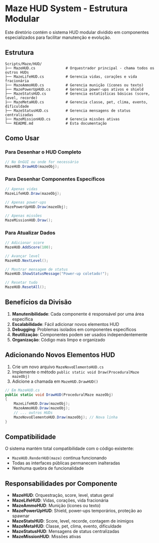# Maze HUD System - Estrutura Modular

Este diretório contém o sistema HUD modular dividido em componentes especializados para facilitar manutenção e evolução.

## Estrutura

```
Scripts/Maze/HUD/
├── MazeHUD.cs              # Orquestrador principal - chama todos os outros HUDs
├── MazeLifeHUD.cs          # Gerencia vidas, corações e vida fracionária
├── MazeAmmoHUD.cs          # Gerencia munição (ícones ou texto)
├── MazePowerUpHUD.cs       # Gerencia power-ups ativos e shield
├── MazeStatsHUD.cs         # Gerencia estatísticas básicas (score, level, recorde)
├── MazeMetaHUD.cs          # Gerencia classe, pet, clima, evento, dificuldade
├── MazeStatusHUD.cs        # Gerencia mensagens de status centralizadas
├── MazeMissionHUD.cs       # Gerencia missões ativas
└── README.md               # Esta documentação
```

## Como Usar

### Para Desenhar o HUD Completo
```csharp
// No OnGUI ou onde for necessário
MazeHUD.DrawHUD(mazeObj);
```

### Para Desenhar Componentes Específicos
```csharp
// Apenas vidas
MazeLifeHUD.Draw(mazeObj);

// Apenas power-ups
MazePowerUpHUD.Draw(mazeObj);

// Apenas missões
MazeMissionHUD.Draw();
```

### Para Atualizar Dados
```csharp
// Adicionar score
MazeHUD.AddScore(100);

// Avançar level
MazeHUD.NextLevel();

// Mostrar mensagem de status
MazeHUD.ShowStatusMessage("Power-up coletado!");

// Resetar tudo
MazeHUD.ResetAll();
```

## Benefícios da Divisão

1. **Manutenibilidade**: Cada componente é responsável por uma área específica
2. **Escalabilidade**: Fácil adicionar novos elementos HUD
3. **Debugging**: Problemas isolados em componentes específicos
4. **Reutilização**: Componentes podem ser usados independentemente
5. **Organização**: Código mais limpo e organizado

## Adicionando Novos Elementos HUD

1. Crie um novo arquivo `MazeNovoElementoHUD.cs`
2. Implemente o método `public static void Draw(ProceduralMaze mazeObj)`
3. Adicione a chamada em `MazeHUD.DrawHUD()`

```csharp
// Em MazeHUD.cs
public static void DrawHUD(ProceduralMaze mazeObj)
{
    MazeLifeHUD.Draw(mazeObj);
    MazeAmmoHUD.Draw(mazeObj);
    // ... outros HUDs
    MazeNovoElementoHUD.Draw(mazeObj); // Nova linha
}
```

## Compatibilidade

O sistema mantém total compatibilidade com o código existente:
- `MazeHUD.RenderHUD(maze)` continua funcionando
- Todas as interfaces públicas permanecem inalteradas
- Nenhuma quebra de funcionalidade

## Responsabilidades por Componente

- **MazeHUD**: Orquestração, score, level, status geral
- **MazeLifeHUD**: Vidas, corações, vida fracionária
- **MazeAmmoHUD**: Munição (ícones ou texto)
- **MazePowerUpHUD**: Shield, power-ups temporários, proteção ao spawnar
- **MazeStatsHUD**: Score, level, recorde, contagem de inimigos
- **MazeMetaHUD**: Classe, pet, clima, evento, dificuldade
- **MazeStatusHUD**: Mensagens de status centralizadas
- **MazeMissionHUD**: Missões ativas 
